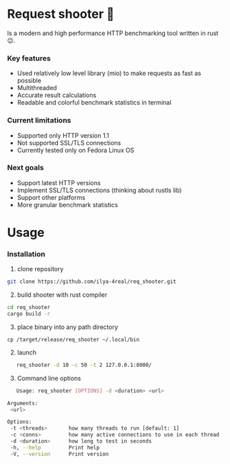 # Request shooter 🔫
Is a modern and high performance HTTP benchmarking tool written in rust 😉.

### Key features
- Used relatively low level library (mio) to make requests as fast as possible
- Multithreaded
- Accurate result calculations
- Readable and colorful benchmark statistics in terminal

### Current limitations
- Supported only HTTP version 1.1
- Not supported SSL/TLS connections
- Currently tested only on Fedora Linux OS

### Next goals
- Support latest HTTP versions
- Implement SSL/TLS connections (thinking about rustls lib)
- Support other platforms
- More granular benchmark statistics

# Usage

### Installation
1. clone repository
 ~~~sh
 git clone https://github.com/ilya-4real/req_shooter.git
 ~~~
 2. build shooter with rust compiler
 ~~~sh
 cd req_shooter
 cargo build -r
 ~~~
 3. place binary into any path directory
 ~~~
 cp /target/release/req_shooter ~/.local/bin
 ~~~

 2. launch
 ~~~sh
    req_shooter -d 10 -c 50 -t 2 127.0.0.1:8000/
 ~~~
 3. Command line options
 ~~~sh
    Usage: req_shooter [OPTIONS] -d <duration> <url>

Arguments:
  <url>  

Options:
  -t <threads>       how many threads to run [default: 1]
  -c <conns>         how many active connections to use in each thread [default: 100]
  -d <duration>      how long to test in seconds
  -h, --help         Print help
  -V, --version      Print version
 ~~~
